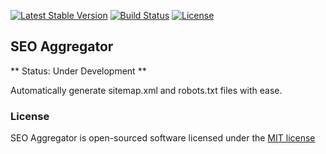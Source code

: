 [![Latest Stable Version](https://poser.pugx.org/hettiger/seo-aggregator/version.png)](https://packagist.org/packages/hettiger/seo-aggregator) [![Build Status](https://travis-ci.org/hettiger/seo-aggregator.png?branch=master)](https://travis-ci.org/hettiger/seo-aggregator) [![License](https://poser.pugx.org/hettiger/seo-aggregator/license.png)](https://packagist.org/packages/hettiger/seo-aggregator)

## SEO Aggregator

** Status: Under Development **

Automatically generate sitemap.xml and robots.txt files with ease.

### License

SEO Aggregator is open-sourced software licensed under the [MIT license](http://opensource.org/licenses/MIT)